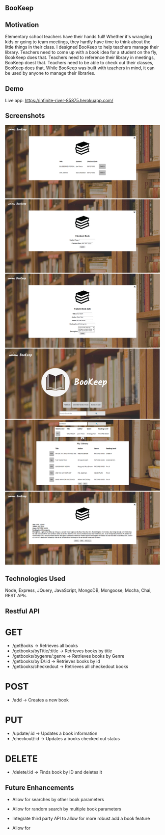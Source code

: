 ## BooKeep

## Motivation
Elementary school teachers have their hands full! Whether it's wrangling kids or going to team meetings, they hardly have time to think about the little things in their class. I designed BooKeep to help teachers manage their library. Teachers need to come up with a book idea for a student on the fly, BookKeep does that. Teachers need to reference their library in meetings, BooKeep doest that. Teachers need to be able to check out their classes, BooKeep does that. While BooKeep was built with teachers in mind, it can be used by anyone to manage their libraries.

## Demo
Live app: https://infinite-river-85875.herokuapp.com/

## Screenshots
![](screencaps/book-checked-page.PNG)
![](screencaps/book-checkout-form-page.PNG)
![](screencaps/bookeep-edit-book-page.PNG)
![](screencaps/bookeep-landing-page.PNG)
![](screencaps/bookeep-search-and-render-library.PNG)
![](screencaps/bookeep-view-book-page.PNG)

## Technologies Used
Node, Express, JQuery, JavaScript, MongoDB, Mongoose, Mocha, Chai, REST APIs

## Restful API

# GET
- /getBooks -> Retrieves all books
- /getbooks/byTitle/:title -> Retrieves books by title
- /getbooks/bygenre/:genre -> Retrieves books by Genre
- /getbooks/byID/:id -> Retrieves books by id
- /getbooks/checkedout -> Retrieves all checkedout books

# POST
 - /add -> Creates a new book

# PUT
- /update/:id -> Updates a book information
- /checkout/:id -> Updates a books checked out status

# DELETE
- /delete/:id -> Finds book by ID and deletes it


## Future Enhancements
- Allow for searches by other book parameters
- Allow for random search by multiple book parameters
- Integrate third party API to allow for more robust add a book feature

- Allow for 
